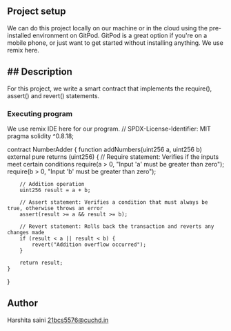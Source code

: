 ## Project setup
We can do this project locally on our machine or in the cloud using the pre-installed environment on GitPod. GitPod is a great option if you're on a mobile phone,
or just want to get started without installing anything. We use remix here.
## ## Description
For this project,  we write a smart contract that implements the require(), assert() and revert() statements.
### Executing program
We use remix IDE here for our program.
// SPDX-License-Identifier: MIT
pragma solidity ^0.8.18;

contract NumberAdder {
    function addNumbers(uint256 a, uint256 b) external pure returns (uint256) {
        // Require statement: Verifies if the inputs meet certain conditions
        require(a > 0, "Input 'a' must be greater than zero");
        require(b > 0, "Input 'b' must be greater than zero");
        
        // Addition operation
        uint256 result = a + b;
        
        // Assert statement: Verifies a condition that must always be true, otherwise throws an error
        assert(result >= a && result >= b);
        
        // Revert statement: Rolls back the transaction and reverts any changes made
        if (result < a || result < b) {
            revert("Addition overflow occurred");
        }
        
        return result;
    }
}
## Author
Harshita saini
21bcs5576@cuchd.in

